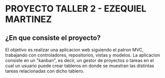 # PROYECTO TALLER 2 - EZEQUIEL MARTINEZ
## ¿En que consiste el proyecto?
El objetivo es realizar una aplicacion web siguiendo el patron MVC, trabajando con controladores, repositorios, vistas y modelos. La aplicacion consiste en un "kanban", es decir, un gestor de proyectos o tareas en el cual un usuario puede crear tableros en donde se muestran las distintas tareas relacionadas con dicho tablero.
